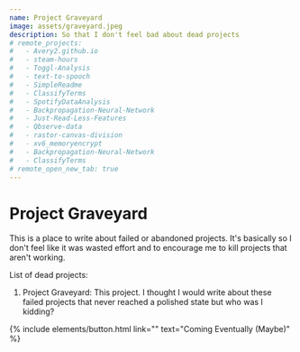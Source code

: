 ```yaml
---
name: Project Graveyard 
image: assets/graveyard.jpeg
description: So that I don't feel bad about dead projects
# remote_projects:
#   - Avery2.github.io
#   - steam-hours
#   - Toggl-Analysis
#   - text-to-spooch
#   - SimpleReadme
#   - ClassifyTerms
#   - SpotifyDataAnalysis
#   - Backpropagation-Neural-Network
#   - Just-Read-Less-Features
#   - Qbserve-data
#   - rastor-canvas-division
#   - xv6_memoryencrypt
#   - Backpropagation-Neural-Network
#   - ClassifyTerms
# remote_open_new_tab: true
---
```


# Project Graveyard

This is a place to write about failed or abandoned projects. It's basically so I don't feel like it was wasted effort and to encourage me to kill projects that aren't working.

List of dead projects:

1. Project Graveyard: This project. I thought I would write about these failed projects that never reached a polished state but who was I kidding?

<p class="text-center">
{% include elements/button.html link="" text="Coming Eventually (Maybe)" %}
</p>
